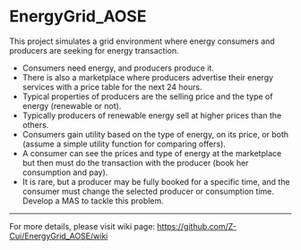 # EnergyGrid_AOSE

This project simulates a grid environment where energy consumers and producers are seeking for energy transaction. 

* Consumers need energy, and producers produce it. 
* There is also a marketplace where producers advertise their energy services with a price table for the next 24 hours. 
* Typical properties of producers are the selling price and the type of energy (renewable or not). 
* Typically producers of renewable energy sell at higher prices than the others. 
* Consumers gain utility based on the type of energy, on its price, or both (assume a simple utility function for comparing offers). 
* A consumer can see the prices and type of energy at the marketplace but then must do the transaction with the producer (book her consumption and pay). 
* It is rare, but a producer may be fully booked for a specific time, and the consumer must change the selected producer or consumption time. Develop a MAS to tackle this problem.

***
For more details, please visit wiki page: https://github.com/Z-Cui/EnergyGrid_AOSE/wiki 